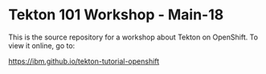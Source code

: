 # Tekton 101 Workshop - Main-18

This is the source repository for a workshop about Tekton on OpenShift. To view it online, go to:

<https://ibm.github.io/tekton-tutorial-openshift>
